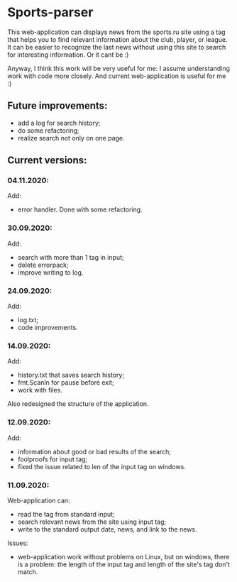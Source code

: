 # Sports-parser

This web-application can displays news from the sports.ru site using a tag that helps you to find relevant information about the club, player, or league.
It can be easier to recognize the last news without using this site to search for interesting information. Or it cant be :)

Anyway, I think this work will be very useful for me: I assume understanding work with code more closely. And current web-application is useful for me :)


## Future improvements:
- add a log for search history;
- do some refactoring;
- realize search not only on one page.

## Current versions:

### 04.11.2020:
Add:
- error handler.
Done with some refactoring.

### 30.09.2020:
Add:
- search with more than 1 tag in input;
- delete errorpack;
- improve writing to log.

### 24.09.2020:
Add:
- log.txt;
- code improvements.

### 14.09.2020:
Add:
- history.txt that saves search history;
- fmt.Scanln for pause before exit;
- work with files.

Also redesigned the structure of the application.

### 12.09.2020:
Add:
- information about good or bad results of the search;
- foolproofs for input tag;
- fixed the issue related to len of the input tag on windows.

### 11.09.2020:
Web-application can:
- read the tag from standard input;
- search relevant news from the site using input tag;
- write to the standard output date, news, and link to the news.

Issues:
- web-application work without problems on Linux, but on windows, there is a problem: the length of the input tag and length of the site's tag don't match.
